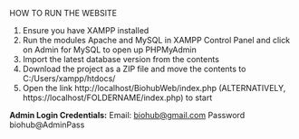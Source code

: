 HOW TO RUN THE WEBSITE
1. Ensure you have XAMPP installed
2. Run the modules Apache and MySQL in XAMPP Control Panel and click on Admin for MySQL to open up PHPMyAdmin
3. Import the latest database version from the contents
4. Download the project as a ZIP file and move the contents to C:/Users/xampp/htdocs/
5. Open the link http://localhost/BiohubWeb/index.php (ALTERNATIVELY, https://localhost/FOLDERNAME/index.php) to start


**Admin Login Credentials:**
Email: biohub@gmail.com
Password biohub@AdminPass
